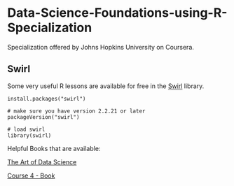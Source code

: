 # Data-Science-Foundations-using-R-Specialization

Specialization offered by Johns Hopkins University on Coursera. 

## Swirl

Some very useful R lessons are available for free in the [Swirl](https://swirlstats.com/) library.

```
install.packages("swirl")

# make sure you have version 2.2.21 or later
packageVersion("swirl")

# load swirl
library(swirl)

```

Helpful Books that are available:

[The Art of Data Science](https://leanpub.com/artofdatascience/)

[Course 4 - Book](https://leanpub.com/exdata?utm_source=coursera&utm_medium=CourseraEmail&utm_campaign=Coursera)
